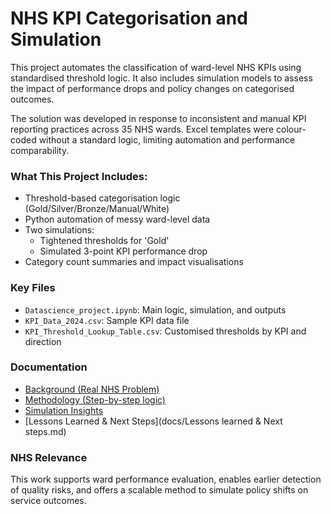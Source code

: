 # NHS KPI Categorisation and Simulation

This project automates the classification of ward-level NHS KPIs using standardised threshold logic. It also includes simulation models to assess the impact of performance drops and policy changes on categorised outcomes.

The solution was developed in response to inconsistent and manual KPI reporting practices across 35 NHS wards. Excel templates were colour-coded without a standard logic, limiting automation and performance comparability.

###  What This Project Includes:
- Threshold-based categorisation logic (Gold/Silver/Bronze/Manual/White)
- Python automation of messy ward-level data
- Two simulations:
  - Tightened thresholds for 'Gold'
  - Simulated 3-point KPI performance drop
- Category count summaries and impact visualisations

### Key Files
- `Datascience_project.ipynb`: Main logic, simulation, and outputs
- `KPI_Data_2024.csv`: Sample KPI data file
- `KPI_Threshold_Lookup_Table.csv`: Customised thresholds by KPI and direction

### Documentation
- [Background (Real NHS Problem)](docs/background.md)
- [Methodology (Step-by-step logic)](docs/methodology.md)
- [Simulation Insights](docs/Insights.md)
- [Lessons Learned & Next Steps](docs/Lessons learned & Next steps.md)

###  NHS Relevance
This work supports ward performance evaluation, enables earlier detection of quality risks, and offers a scalable method to simulate policy shifts on service outcomes.
